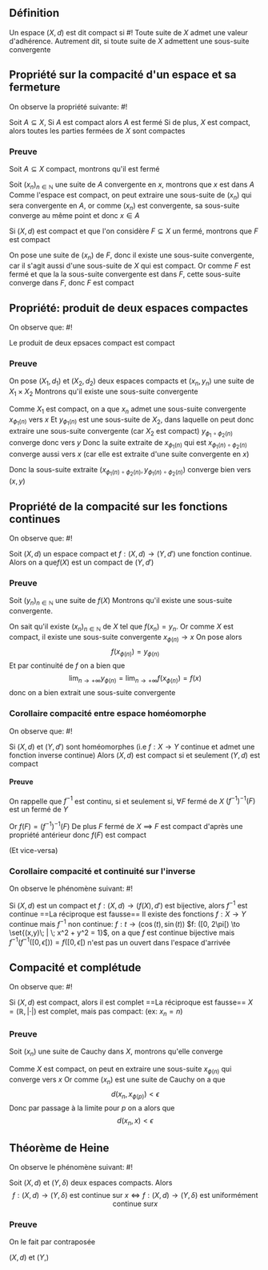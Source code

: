 ## Définition
Un espace $(X, d)$ est dit compact si #!
Toute suite de $X$ admet une valeur d'adhérence. Autrement dit, si toute suite de $X$ admettent une sous-suite convergente 
<!--ID: 1727643554878-->


## Propriété sur la compacité d'un espace et sa fermeture
On observe la propriété suivante: #!

Soit $A \subseteq X$, Si $A$ est compact alors $A$ est fermé
Si de plus, $X$ est compact, alors toutes les parties fermées de $X$ sont compactes
<!--ID: 1727643554880-->


### Preuve
Soit $A \subseteq X$ compact, montrons qu'il est fermé

Soit $(x_n)_{n \in \mathbb N}$ une suite de $A$ convergente en $x$, montrons que $x$ est dans $A$
Comme l'espace est compact, on peut extraire une sous-suite de $(x_n)$ qui sera convergente en $A$, or comme $(x_n)$ est convergente, sa sous-suite converge au même point et donc $x \in A$

Si $(X, d)$ est compact et que l'on considère $F \subseteq X$ un fermé, montrons que $F$ est compact

On pose une suite de $(x_n)$ de $F$, donc il existe une sous-suite convergente, car il s'agit aussi d'une sous-suite de $X$ qui est compact.
Or comme $F$ est fermé et que la la sous-suite convergente est dans $F$, cette sous-suite converge dans $F$, donc $F$ est compact
$$\tag*{$\blacksquare$}$$

## Propriété: produit de deux espaces compactes
On observe que: #!

Le produit de deux epsaces compact est compact
<!--ID: 1727643554882-->


### Preuve
On pose $(X_1, d_1)$ et $(X_2, d_2)$ deux espaces compacts et $(x_n, y_n)$ une suite de $X_1 \times X_2$
Montrons qu'il existe une sous-suite convergente

Comme $X_1$ est compact, on a que $x_n$ admet une sous-suite convergente $x_{\phi_1(n)}$ vers $x$
Et $y_{\phi_1(n)}$ est une sous-suite de $X_2$, dans laquelle on peut donc extraire une sous-suite convergente (car $X_2$ est compact)
$y_{\phi_1 \circ \phi_2(n)}$ converge donc vers $y$
Donc la suite extraite de $x_{\phi_1(n)}$ qui est $x_{\phi_1(n) \circ \phi_2(n)}$ converge aussi vers $x$ (car elle est extraite d'une suite convergente en $x$)

Donc la sous-suite extraite $(x_{\phi_1(n) \circ \phi_2(n)}, y_{\phi_1(n) \circ \phi_2(n)})$ converge bien vers $(x,y)$
$$\tag*{$\blacksquare$}$$

## Propriété de la compacité sur les fonctions continues
On observe que: #!

Soit $(X, d)$ un espace compact et $f: (X, d) \to (Y, d')$ une fonction continue. Alors on a que$f(X)$ est un compact de $(Y, d')$
<!--ID: 1727643554884-->


### Preuve
Soit $(y_n)_{n \in \mathbb N}$ une suite de $f(X)$
Montrons qu'il existe une sous-suite convergente.

On sait qu'il existe $(x_n)_{n \in \mathbb N}$ de $X$ tel que $f(x_n) = y_n$. Or comme $X$ est compact, il existe une sous-suite convergente $x_{\phi(n)} \to x$
On pose alors
$$f(x_{\phi(n)}) = y_{\phi(n)}$$
Et par continuité de $f$ on a bien que
$$\lim_{n \to +\infty}y_{\phi(n)} = \lim_{n \to +\infty}f(x_{\phi(n)}) = f(x)$$
donc on a bien extrait une sous-suite convergente
$$\tag*{$\blacksquare$}$$

### Corollaire compacité entre espace homéomorphe
On observe que: #!

Si $(X,d)$ et $(Y,d')$ sont homéomorphes (i.e $f:X \to Y$ continue et admet une fonction inverse continue)
Alors $(X,d)$ est compact si et seulement $(Y,d)$ est compact
<!--ID: 1727643554885-->


#### Preuve
On rappelle que $f^{-1}$ est continu, si et seulement si, $\forall F$ fermé de $X$ $(f^{-1})^{-1}(F)$ est un fermé de $Y$

Or $f(F) = (f^{-1})^{-1}(F)$
De plus $F$ fermé de $X$ $\implies$ $F$ est compact d'après une propriété antérieur
donc $f(F)$ est compact

(Et vice-versa)
$$\tag*{$\blacksquare$}$$

### Corollaire compacité et continuité sur l'inverse
On observe le phénomène suivant: #!

Si $(X,d)$ est un compact et $f : (X, d) \to (f(X), d')$ est bijective, alors $f^{-1}$ est continue
==La réciproque est fausse==
Il existe des fonctions $f:X \to Y$ continue mais $f^{-1}$ non continue:
$f: t \to (\cos(t), \sin(t))$ $f: ([0, 2\pi[) \to \set{(x,y)\; | \; x^2 + y^2 = 1}$, on a que $f$ est continue bijective mais $f^{-1}(f^{-1}([0, \epsilon[)) = f([0, \epsilon[)$ n'est pas un ouvert dans l'espace d'arrivée 

## Compacité et complétude
On observe que: #!

Si $(X,d)$ est compact, alors il est complet
==La réciproque est fausse==
$X = (\mathbb R, |\cdot|)$ est complet, mais pas compact: (ex: $x_n = n$)
<!--ID: 1727643564375-->


### Preuve
Soit $(x_n)$ une suite de Cauchy dans $X$, montrons qu'elle converge

Comme $X$ est compact, on peut en extraire une sous-suite $x_{\phi(n)}$ qui converge vers $x$
Or comme $(x_n)$ est une suite de Cauchy on a que
$$d(x_n, x_{\phi(p)}) < \epsilon$$
Donc par passage à la limite pour $p$ on a alors que
$$d(x_n, x) < \epsilon$$
$$\tag*{$\blacksquare$}$$

## Théorème de Heine
On observe le phénomène suivant: #!

Soit $(X,d)$ et $(Y, \delta)$ deux espaces compacts. Alors
$$f: (X, d) \to (Y, \delta) \text{ est continue sur } x\Leftrightarrow f: (X, d) \to (Y, \delta) \text{ est uniformément continue sur} x$$

### Preuve
On le fait par contraposée

$(X,d)$ et $(Y, )$